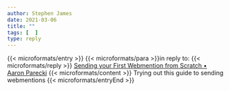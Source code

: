 ```yaml
---
author: Stephen James
date: 2021-03-06
title: ""
tags: [  ]
type: reply
---
```

{{< microformats/entry >}}
{{< microformats/para >}}in reply to: {{< microformats/reply >}}
[Sending your First Webmention from Scratch • Aaron Parecki](https://aaronparecki.com/2018/06/30/11/your-first-webmention)
{{< microformats/content >}} Trying out this guide to sending webmentions
{{< microformats/entryEnd >}}